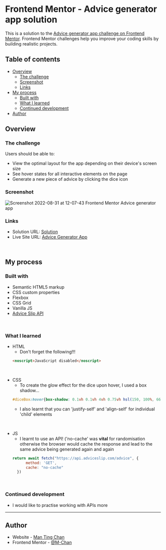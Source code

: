 # Frontend Mentor - Advice generator app solution

This is a solution to the [Advice generator app challenge on Frontend Mentor](https://www.frontendmentor.io/challenges/advice-generator-app-QdUG-13db). Frontend Mentor challenges help you improve your coding skills by building realistic projects.

## Table of contents

- [Overview](#overview)
  - [The challenge](#the-challenge)
  - [Screenshot](#screenshot)
  - [Links](#links)
- [My process](#my-process)
  - [Built with](#built-with)
  - [What I learned](#what-i-learned)
  - [Continued development](#continued-development)
- [Author](#author)


## Overview
### The challenge

Users should be able to:

- View the optimal layout for the app depending on their device's screen size
- See hover states for all interactive elements on the page
- Generate a new piece of advice by clicking the dice icon

### Screenshot
![Screenshot 2022-08-31 at 12-07-43 Frontend Mentor Advice generator app](https://user-images.githubusercontent.com/81781462/187671782-3d4b8b28-bbe9-4021-a4a5-49caf684f76d.png)





### Links
- Solution URL: [Solution](https://www.frontendmentor.io/solutions/advice-generator-using-api-vanilla-js-euE6SBLldg)
- Live Site URL: [Advice Generator App](https://m-chan.github.io/Advice-Generator-App/)

&nbsp;
## My process

### Built with

- Semantic HTML5 markup
- CSS custom properties
- Flexbox
- CSS Grid
- Vanilla JS
- [Advice Slip API](https://api.adviceslip.com)

&nbsp;
### What I learned
- HTML
  - Don't forget the following!!!
  ```html
  <noscript>JavaScript disabled</noscript>
  ```

&nbsp; <!-- non-breaking space ASCII character; adds a line -->
- CSS
  - To create the glow effect for the dice upon hover, I used a box shadow...
  ```css
  #diceBox:hover{box-shadow: 0.1vh 0.1vh 4vh 0.75vh hsl(150, 100%, 66%);}
  ```
  - I also learnt that you can 'justify-self' and 'align-self' for individual 'child' elements

&nbsp;
- JS
  - I learnt to use an API! ('no-cache' was **vital** for randomisation otherwise the browser would cache the response and lead to the same advice being generated again and again
  ```js
  return await fetch("https://api.adviceslip.com/advice", {
        method: 'GET',
        cache: "no-cache"
    })
  ```


&nbsp;
### Continued development
- I would like to practise working with APIs more



---
## Author
- Website - [Man Ting Chan](https://m-chan.github.io/)
- Frontend Mentor - [@M-Chan](https://www.frontendmentor.io/profile/M-Chan)
